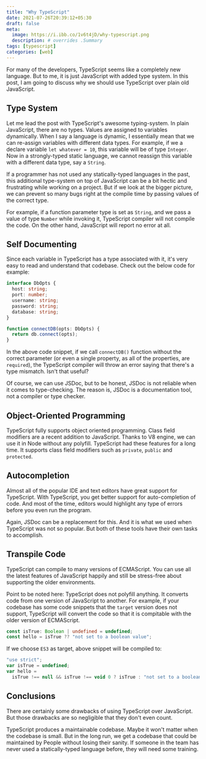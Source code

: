 ```yaml
---
title: "Why TypeScript"
date: 2021-07-26T20:39:12+05:30
draft: false
meta:
  image: https://i.ibb.co/1v6t4jD/why-typescript.png
  description: # overrides .Summary
tags: [typescript]
categories: [web]
---
```


For many of the developers, TypeScript seems like a completely new language.
But to me, it is just JavaScript with added type system. In this post, I am
going to discuss why we should use TypeScript over plain old JavaScript.

## Type System

Let me lead the post with TypeScript's awesome typing-system. In plain
JavaScript, there are no types. Values are assigned to variables dynamically.
When I say a language is dynamic, I essentially mean that we can re-assign
variables with different data types. For example, if we a declare variable `let whatever = 10`, this variable will be of type `Integer`. Now in a
strongly-typed static language, we cannot reassign this variable with a
different data type, say a `String`.

If a programmer has not used any statically-typed languages in the past, this
additional type-system on top of JavaScript can be a bit hectic and frustrating
while working on a project. But if we look at the bigger picture, we can
prevent so many bugs right at the compile time by passing values of the correct
type.

For example, if a function parameter type is set as `String`, and we pass a value
of type `Number` while invoking it, TypeScript compiler will not compile the
code. On the other hand, JavaScript will report no error at all.

## Self Documenting

Since each variable in TypeScript has a type associated with it, it's very
easy to read and understand that codebase. Check out the below code for example:

```typescript
interface DbOpts {
  host: string;
  port: number;
  username: string;
  password: string;
  database: string;
}

function connectDB(opts: DbOpts) {
  return db.connect(opts);
}
```

In the above code snippet, if we call `connectDB()` function without the correct
parameter (or even a single property, as all of the properties, are
`required`), the TypeScript compiler will throw an error saying that there's a
type mismatch. Isn't that useful?

Of course, we can use JSDoc, but to be honest, JSDoc is not reliable when it
comes to type-checking. The reason is, JSDoc is a documentation tool, not a
compiler or type checker.

## Object-Oriented Programming

TypeScript fully supports object oriented programming. Class field modifiers
are a recent addition to JavaScript. Thanks to V8 engine, we can use it in Node
without any polyfill. TypeScript had these features for a long time. It
supports class field modifiers such as `private`, `public` and `protected`.

## Autocompletion

Almost all of the popular IDE and text editors have great support for
TypeScript. With TypeScript, you get better support for auto-completion of code.
And most of the time, editors would highlight any type of errors before you even
run the program.

Again, JSDoc can be a replacement for this. And it is what we used when
TypeScript was not so popular. But both of these tools have their own tasks to
accomplish.

## Transpile Code

TypeScript can compile to many versions of ECMAScript. You can use all the
latest features of JavaScript happily and still be stress-free about supporting
the older environments.

Point to be noted here: TypeScript does not polyfill anything. It converts code
from one version of JavaScript to another. For example, if your codebase has
some code snippets that the `target` version does not support, TypeScript will
convert the code so that it is compitable with the older version of ECMAScript.

```typescript
const isTrue: Boolean | undefined = undefined;
const hello = isTrue ?? "not set to a boolean value";
```

If we choose `ES3` as target, above snippet will be compiled to:

```javascript
"use strict";
var isTrue = undefined;
var hello =
  isTrue !== null && isTrue !== void 0 ? isTrue : "not set to a boolean value";
```

## Conclusions

There are certainly some drawbacks of using TypeScript over JavaScript. But
those drawbacks are so negligible that they don't even count.

TypeScript produces a maintainable codebase. Maybe it won't matter when the
codebase is small. But in the long run, we get a codebase that could be
maintained by People without losing their sanity. If someone in the
team has never used a statically-typed language before, they will need some
training.
